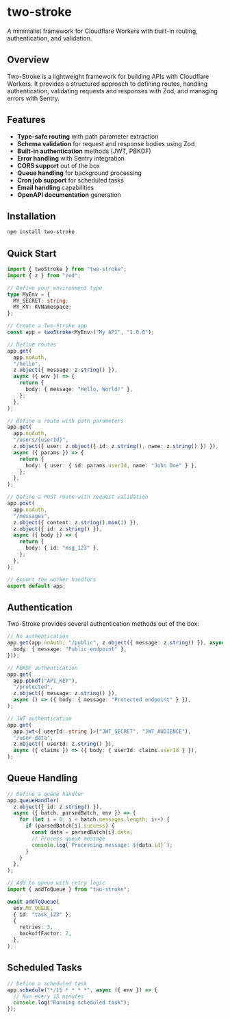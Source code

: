 # two-stroke

A minimalist framework for Cloudflare Workers with built-in routing, authentication, and validation.

## Overview

Two-Stroke is a lightweight framework for building APIs with Cloudflare Workers. It provides a structured approach to defining routes, handling authentication, validating requests and responses with Zod, and managing errors with Sentry.

## Features

- **Type-safe routing** with path parameter extraction
- **Schema validation** for request and response bodies using Zod
- **Built-in authentication** methods (JWT, PBKDF)
- **Error handling** with Sentry integration
- **CORS support** out of the box
- **Queue handling** for background processing
- **Cron job support** for scheduled tasks
- **Email handling** capabilities
- **OpenAPI documentation** generation

## Installation

```bash
npm install two-stroke
```

## Quick Start

```typescript
import { twoStroke } from "two-stroke";
import { z } from "zod";

// Define your environment type
type MyEnv = {
  MY_SECRET: string;
  MY_KV: KVNamespace;
};

// Create a Two-Stroke app
const app = twoStroke<MyEnv>("My API", "1.0.0");

// Define routes
app.get(
  app.noAuth,
  "/hello",
  z.object({ message: z.string() }),
  async ({ env }) => {
    return {
      body: { message: "Hello, World!" },
    };
  },
);

// Define a route with path parameters
app.get(
  app.noAuth,
  "/users/{userId}",
  z.object({ user: z.object({ id: z.string(), name: z.string() }) }),
  async ({ params }) => {
    return {
      body: { user: { id: params.userId, name: "John Doe" } },
    };
  },
);

// Define a POST route with request validation
app.post(
  app.noAuth,
  "/messages",
  z.object({ content: z.string().min(1) }),
  z.object({ id: z.string() }),
  async ({ body }) => {
    return {
      body: { id: "msg_123" },
    };
  },
);

// Export the worker handlers
export default app;
```

## Authentication

Two-Stroke provides several authentication methods out of the box:

```typescript
// No authentication
app.get(app.noAuth, "/public", z.object({ message: z.string() }), async () => ({
  body: { message: "Public endpoint" },
}));

// PBKDF authentication
app.get(
  app.pbkdf("API_KEY"),
  "/protected",
  z.object({ message: z.string() }),
  async () => ({ body: { message: "Protected endpoint" } }),
);

// JWT authentication
app.get(
  app.jwt<{ userId: string }>("JWT_SECRET", "JWT_AUDIENCE"),
  "/user-data",
  z.object({ userId: z.string() }),
  async ({ claims }) => ({ body: { userId: claims.userId } }),
);
```

## Queue Handling

```typescript
// Define a queue handler
app.queueHandler(
  z.object({ id: z.string() }),
  async ({ batch, parsedBatch, env }) => {
    for (let i = 0; i < batch.messages.length; i++) {
      if (parsedBatch[i].success) {
        const data = parsedBatch[i].data;
        // Process queue message
        console.log(`Processing message: ${data.id}`);
      }
    }
  },
);

// Add to queue with retry logic
import { addToQueue } from "two-stroke";

await addToQueue(
  env.MY_QUEUE,
  { id: "task_123" },
  {
    retries: 3,
    backoffFactor: 2,
  },
);
```

## Scheduled Tasks

```typescript
// Define a scheduled task
app.schedule("*/15 * * * *", async ({ env }) => {
  // Run every 15 minutes
  console.log("Running scheduled task");
});
```

